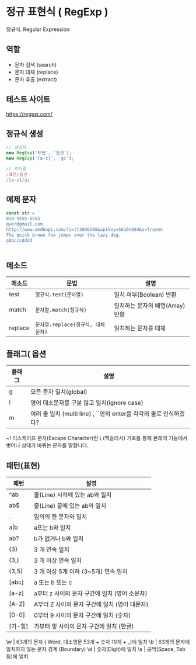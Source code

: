  # 정규 표현식 ( RegExp )
 
 정규식. Regular Expression

 ## 역할

  - 문자 검색 (search)
  - 문자 대체 (replace)
  - 문자 추출 (extract)

  ## 테스트 사이트

https://regexr.com/

  ## 정규식 생성
  ```js
// 생성자
new RegExp('표현', '옵션');
new RegExp('[a-z]', 'gi');

// 리터럴
/표현/옵션
/[a-z]/gi
  ```

  ##  예제 문자 
```js
const str = `
010-5555-5555
qwer@gmail.com
http://www.omdbapi.com/?i=tt3896198&apikey=5610c684&s=frozen
The quick brown fox jumps over the lazy dog.
abbcccdddd
`
```

## 메소드
메소드  |  문법  | 설명
-- | -- | --
test  | `정규식.test(문자열)`  | 일치 여부(Boolean) 반환
match  | `문자열.match(정규식)` | 일치하는 문자의 배열(Array) 반환
replace  | `문자열.replace(정규식, 대체문자)`  | 일치하는 문자를 대체

 ## 플래그( 옵션
 
 플래그  | 설명
 --  | --
 g  | 모든 문자 일치(global)
 i  | 영어 대소문자를 구분 않고 일치(ignore case)
 m  | 여러 줄 일치 (multi line) , ``안의 enter를 각각의 줄로 인식하겠다?

~! 이스케이프 문자(Escape Character)란 \ (백슬래시)
기호를 통해 본래의 기능에서 벗어나 상태가 바뀌는 문자를 말합니다.

## 패턴(표현)

 
 패턴  | 설명
 --  | --
 ^ab  | 줄(Line) 시작에 있는 ab와 일치
 ab$  | 줄(Line) 끝에 있는 ab와 일치
. | 임의의 한 문자와 일치
a&verbar;b | a또는 b와 일치
ab? | b가 없거나 b와 일치 
{3} | 3 개 연속 일치
{3,} | 3 개 이상 연속 일치
{3,5} | 3 개 이상 5개 이하 (3~5개) 연속 일치
[abc] | a 또는 b 또는 c
[a-z] | a부터 z 사이의 문자 구간에 일치 (영어 소문자)
[A-Z] | A부터 Z 사이의 문자 구간에 일치 (영어 대문자)
[0-0] | 0부터 9 사이의 문자 구간에 일치 (숫자)
[가-힣] | 가부터 힣 사이의 문자 구간에 일치 (한글)

\w | 63개의 문자 ( Word, 대소영문 53개 + 숫자 10개 + _)에 일치
\b | 63개의 문자에 일치하지 않는 문자 경계 (Boundary)
\d | 숫자(Digit)에 일치
\s | 공백(Space, Tab 등)에 일치 